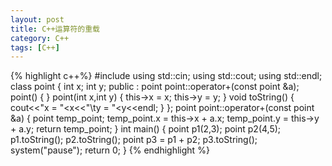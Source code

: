 ```yaml
---
layout: post
title: C++运算符的重载
category: C++
tags: [C++]
---
```


{% highlight c++%}
#include <iostream>
using std::cin;
using std::cout;
using std::endl;
class point
{
      int x;
      int y;
      public :
             point point::operator+(const point &a);
             point()
             {
             }
             point(int x,int y)
             {
                           this->x = x;
                           this->y = y;
             }
             void toString()
             {
                  cout<<"x = "<<this->x<<"\ty = "<<this->y<<endl;
             }
};
point point::operator+(const point &a)
{
      point temp_point;
      temp_point.x = this->x + a.x;
      temp_point.y = this->y + a.y;
      return temp_point;
}
int main()
{
    point p1(2,3);
    point p2(4,5);
    p1.toString();
    p2.toString();
    point p3 = p1 + p2;
    p3.toString();
    system("pause");
    return 0;
}
{% endhighlight %}